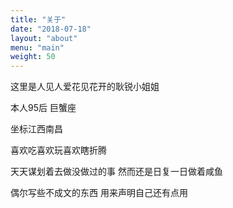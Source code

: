 ```yaml
---
title: "关于"
date: "2018-07-18"
layout: "about"
menu: "main"
weight: 50
---
```

这里是人见人爱花见花开的耿锐小姐姐

本人95后 巨蟹座

坐标江西南昌

喜欢吃喜欢玩喜欢瞎折腾

天天谋划着去做没做过的事 然而还是日复一日做着咸鱼

偶尔写些不成文的东西 用来声明自己还有点用